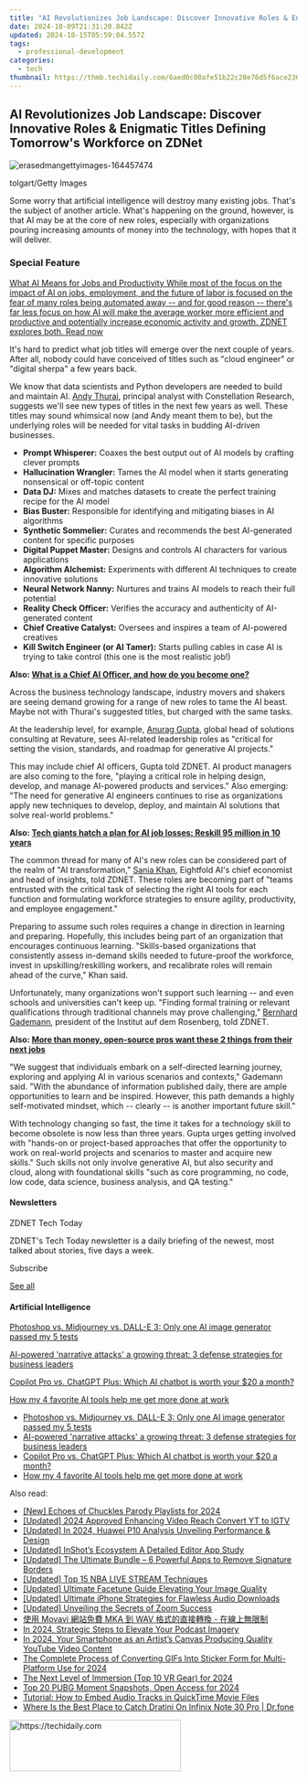 ```yaml
---
title: "AI Revolutionizes Job Landscape: Discover Innovative Roles & Enigmatic Titles Defining Tomorrow's Workforce on ZDNet"
date: 2024-10-09T21:31:20.842Z
updated: 2024-10-15T05:59:04.557Z
tags:
  - professional-development
categories:
  - tech
thumbnail: https://thmb.techidaily.com/6aed0c00afe51b22c20e76d5f6ace236f0bc693b54fae6983dda5feb362b8ccd.jpg
---
```


## AI Revolutionizes Job Landscape: Discover Innovative Roles & Enigmatic Titles Defining Tomorrow's Workforce on ZDNet

![erasedmangettyimages-164457474](https://www.zdnet.com/a/img/resize/6f0560978eea5c355660eff49fbbc7ccd79fa96e/2024/06/05/3504c097-38f2-42fe-b0d3-9f2bc90c8ddb/erasedmangettyimages-164457474.jpg?auto=webp&width=1280)

tolgart/Getty Images

Some worry that artificial intelligence will destroy many existing jobs. That's the subject of another article. What's happening on the ground, however, is that AI may be at the core of new roles, especially with organizations pouring increasing amounts of money into the technology, with hopes that it will deliver. 

### Special Feature

[What AI Means for Jobs and Productivity While most of the focus on the impact of AI on jobs, employment, and the future of labor is focused on the fear of many roles being automated away -- and for good reason -- there's far less focus on how AI will make the average worker more efficient and productive and potentially increase economic activity and growth. ZDNET explores both.  Read now](https://www.zdnet.com/collection/what-ai-means-for-jobs-and-productivity/)

It's hard to predict what job titles will emerge over the next couple of years. After all, nobody could have conceived of titles such as "cloud engineer" or "digital sherpa" a few years back. 

We know that data scientists and Python developers are needed to build and maintain AI. [Andy Thurai](https://www.constellationr.com/users/andy-thurai), principal analyst with Constellation Research, suggests we'll see new types of titles in the next few years as well. These titles may sound whimsical now (and Andy meant them to be), but the underlying roles will be needed for vital tasks in budding AI-driven businesses.

* **Prompt Whisperer:** Coaxes the best output out of AI models by crafting clever prompts
* **Hallucination Wrangler:** Tames the AI model when it starts generating nonsensical or off-topic content
* **Data DJ:** Mixes and matches datasets to create the perfect training recipe for the AI model
* **Bias Buster:** Responsible for identifying and mitigating biases in AI algorithms
* **Synthetic Sommelier:** Curates and recommends the best AI-generated content for specific purposes
* **Digital Puppet Master:** Designs and controls AI characters for various applications
* **Algorithm Alchemist:** Experiments with different AI techniques to create innovative solutions
* **Neural Network Nanny:** Nurtures and trains AI models to reach their full potential
* **Reality Check Officer:** Verifies the accuracy and authenticity of AI-generated content
* **Chief Creative Catalyst:** Oversees and inspires a team of AI-powered creatives
* **Kill Switch Engineer (or AI Tamer):** Starts pulling cables in case AI is trying to take control (this one is the most realistic job!)

**Also: [What is a Chief AI Officer, and how do you become one?](https://www.zdnet.com/article/what-is-a-chief-ai-officer-and-how-do-you-become-one/)**

Across the business technology landscape, industry movers and shakers are seeing demand growing for a range of new roles to tame the AI beast. Maybe not with Thurai's suggested titles, but charged with the same tasks. 

At the leadership level, for example, [Anurag Gupta](https://www.linkedin.com/in/anuragiimk/), global head of solutions consulting at Revature, sees AI-related leadership roles as "critical for setting the vision, standards, and roadmap for generative AI projects." 

This may include chief AI officers, Gupta told ZDNET. AI product managers are also coming to the fore, "playing a critical role in helping design, develop, and manage AI-powered products and services." Also emerging: "The need for generative AI engineers continues to rise as organizations apply new techniques to develop, deploy, and maintain AI solutions that solve real-world problems."

**Also: [Tech giants hatch a plan for AI job losses: Reskill 95 million in 10 years](https://www.zdnet.com/article/tech-giants-hatch-a-plan-for-ai-job-losses-reskill-95-million-in-10-years/)**

The common thread for many of AI's new roles can be considered part of the realm of "AI transformation," [Sania Khan](https://eightfold.ai/blog/contributor/skhan/), Eightfold AI's chief economist and head of insights, told ZDNET. These roles are becoming part of "teams entrusted with the critical task of selecting the right AI tools for each function and formulating workforce strategies to ensure agility, productivity, and employee engagement."

Preparing to assume such roles requires a change in direction in learning and preparing. Hopefully, this includes being part of an organization that encourages continuous learning. "Skills-based organizations that consistently assess in-demand skills needed to future-proof the workforce, invest in upskilling/reskilling workers, and recalibrate roles will remain ahead of the curve," Khan said. 

Unfortunately, many organizations won't support such learning -- and even schools and universities can't keep up. "Finding formal training or relevant qualifications through traditional channels may prove challenging," [Bernhard Gademann](https://instrosenberg.ch/journal/bernhard-gademann-at-the-world-summit-ai/), president of the Institut auf dem Rosenberg, told ZDNET.

**Also: [More than money, open-source pros want these 2 things from their next jobs](https://www.zdnet.com/home-and-office/work-life/more-than-money-open-source-pros-want-these-2-things-from-their-next-jobs/)**

"We suggest that individuals embark on a self-directed learning journey, exploring and applying AI in various scenarios and contexts," Gademann said. "With the abundance of information published daily, there are ample opportunities to learn and be inspired. However, this path demands a highly self-motivated mindset, which -- clearly -- is another important future skill."

With technology changing so fast, the time it takes for a technology skill to become obsolete is now less than three years. Gupta urges getting involved with "hands-on or project-based approaches that offer the opportunity to work on real-world projects and scenarios to master and acquire new skills." Such skills not only involve generative AI, but also security and cloud, along with foundational skills "such as core programming, no code, low code, data science, business analysis, and QA testing." 

#### Newsletters

ZDNET Tech Today

ZDNET's Tech Today newsletter is a daily briefing of the newest, most talked about stories, five days a week.

 Subscribe

[See all](https://www.zdnet.com/newsletters/)

#### Artificial Intelligence

[Photoshop vs. Midjourney vs. DALL-E 3: Only one AI image generator passed my 5 tests](https://www.zdnet.com/article/is-photoshops-new-text-to-image-as-good-as-midjourney-and-dall-e-we-test-it-and-see/ "Photoshop vs. Midjourney vs. DALL-E 3: Only one AI image generator passed my 5 tests")

[AI-powered 'narrative attacks' a growing threat: 3 defense strategies for business leaders](https://www.zdnet.com/article/ai-powered-narrative-attacks-a-growing-threat-3-defense-strategies-for-business-leaders/ "AI-powered 'narrative attacks' a growing threat: 3 defense strategies for business leaders")

[Copilot Pro vs. ChatGPT Plus: Which AI chatbot is worth your $20 a month?](https://www.zdnet.com/article/copilot-pro-vs-chatgpt-plus-which-is-ai-chatbot-is-worth-your-20-a-month/ "Copilot Pro vs. ChatGPT Plus: Which AI chatbot is worth your $20 a month?")

[How my 4 favorite AI tools help me get more done at work](https://www.zdnet.com/article/how-my-4-favorite-ai-tools-help-me-get-more-done-at-work/ "How my 4 favorite AI tools help me get more done at work")

* [Photoshop vs. Midjourney vs. DALL-E 3: Only one AI image generator passed my 5 tests](https://www.zdnet.com/article/is-photoshops-new-text-to-image-as-good-as-midjourney-and-dall-e-we-test-it-and-see/ "Photoshop vs. Midjourney vs. DALL-E 3: Only one AI image generator passed my 5 tests")
* [AI-powered 'narrative attacks' a growing threat: 3 defense strategies for business leaders](https://www.zdnet.com/article/ai-powered-narrative-attacks-a-growing-threat-3-defense-strategies-for-business-leaders/ "AI-powered 'narrative attacks' a growing threat: 3 defense strategies for business leaders")
* [Copilot Pro vs. ChatGPT Plus: Which AI chatbot is worth your $20 a month?](https://www.zdnet.com/article/copilot-pro-vs-chatgpt-plus-which-is-ai-chatbot-is-worth-your-20-a-month/ "Copilot Pro vs. ChatGPT Plus: Which AI chatbot is worth your $20 a month?")
* [How my 4 favorite AI tools help me get more done at work](https://www.zdnet.com/article/how-my-4-favorite-ai-tools-help-me-get-more-done-at-work/ "How my 4 favorite AI tools help me get more done at work")

<ins class="adsbygoogle"
     style="display:block"
     data-ad-format="autorelaxed"
     data-ad-client="ca-pub-7571918770474297"
     data-ad-slot="1223367746"></ins>

<ins class="adsbygoogle"
     style="display:block"
     data-ad-client="ca-pub-7571918770474297"
     data-ad-slot="8358498916"
     data-ad-format="auto"
     data-full-width-responsive="true"></ins>

<span class="atpl-alsoreadstyle">Also read:</span>
<div><ul>
<li><a href="https://youtube-tips.techidaily.com/choes-of-chuckles-parody-playlists-for-2024/"><u>[New] Echoes of Chuckles Parody Playlists for 2024</u></a></li>
<li><a href="https://facebook-video-footage.techidaily.com/updated-2024-approved-enhancing-video-reach-convert-yt-to-igtv/"><u>[Updated] 2024 Approved Enhancing Video Reach Convert YT to IGTV</u></a></li>
<li><a href="https://fox-direct.techidaily.com/updated-in-2024-huawei-p10-analysis-unveiling-performance-and-design/"><u>[Updated] In 2024, Huawei P10 Analysis Unveiling Performance & Design</u></a></li>
<li><a href="https://some-tips.techidaily.com/updated-inshots-ecosystem-a-detailed-editor-app-study/"><u>[Updated] InShot’s Ecosystem A Detailed Editor App Study</u></a></li>
<li><a href="https://some-tips.techidaily.com/updated-the-ultimate-bundle-6-powerful-apps-to-remove-signature-borders/"><u>[Updated] The Ultimate Bundle – 6 Powerful Apps to Remove Signature Borders</u></a></li>
<li><a href="https://some-tips.techidaily.com/updated-top-15-nba-live-stream-techniques/"><u>[Updated] Top 15 NBA LIVE STREAM Techniques</u></a></li>
<li><a href="https://some-tips.techidaily.com/updated-ultimate-facetune-guide-elevating-your-image-quality/"><u>[Updated] Ultimate Facetune Guide Elevating Your Image Quality</u></a></li>
<li><a href="https://fox-info.techidaily.com/updated-ultimate-iphone-strategies-for-flawless-audio-downloads/"><u>[Updated] Ultimate iPhone Strategies for Flawless Audio Downloads</u></a></li>
<li><a href="https://article-helps.techidaily.com/updated-unveiling-the-secrets-of-zoom-success/"><u>[Updated] Unveiling the Secrets of Zoom Success</u></a></li>
<li><a href="https://vp-tips.techidaily.com/1726221192366-movavi-mka-wav/"><u>使用 Movavi 網站免費 MKA 到 WAV 格式的直接轉換 - 在線上無限制</u></a></li>
<li><a href="https://some-tips.techidaily.com/in-2024-strategic-steps-to-elevate-your-podcast-imagery/"><u>In 2024, Strategic Steps to Elevate Your Podcast Imagery</u></a></li>
<li><a href="https://youtube-lab.techidaily.com/24-your-smartphone-as-an-artists-canvas-producing-quality-youtube-video-content/"><u>In 2024, Your Smartphone as an Artist’s Canvas Producing Quality YouTube Video Content</u></a></li>
<li><a href="https://some-tips.techidaily.com/the-complete-process-of-converting-gifs-into-sticker-form-for-multi-platform-use-for-2024/"><u>The Complete Process of Converting GIFs Into Sticker Form for Multi-Platform Use for 2024</u></a></li>
<li><a href="https://some-tips.techidaily.com/the-next-level-of-immersion-top-10-vr-gear-for-2024/"><u>The Next Level of Immersion (Top 10 VR Gear) for 2024</u></a></li>
<li><a href="https://some-tips.techidaily.com/top-20-pubg-moment-snapshots-open-access-for-2024/"><u>Top 20 PUBG Moment Snapshots, Open Access for 2024</u></a></li>
<li><a href="https://discover-community.techidaily.com/tutorial-how-to-embed-audio-tracks-in-quicktime-movie-files/"><u>Tutorial: How to Embed Audio Tracks in QuickTime Movie Files</u></a></li>
<li><a href="https://android-pokemon-go.techidaily.com/where-is-the-best-place-to-catch-dratini-on-infinix-note-30-pro-drfone-by-drfone-virtual-android/"><u>Where Is the Best Place to Catch Dratini On Infinix Note 30 Pro | Dr.fone</u></a></li>
</ul></div>

<!-- affiliate ads begin -->
<a href="https://malaysia-healthcare-travel-council.pxf.io/c/5597632/1557742/17382" target="_top" id="1557742">
  <img src="//a.impactradius-go.com/display-ad/17382-1557742" border="0" alt="https://techidaily.com" width="300" height="90"/>
</a>
<img height="0" width="0" src="https://malaysia-healthcare-travel-council.pxf.io/i/5597632/1557742/17382" style="position:absolute;visibility:hidden;" border="0" />
<!-- affiliate ads end -->

